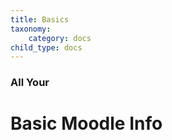 ```yaml
---
title: Basics
taxonomy:
    category: docs
child_type: docs
---
```


### All Your

# Basic Moodle Info
